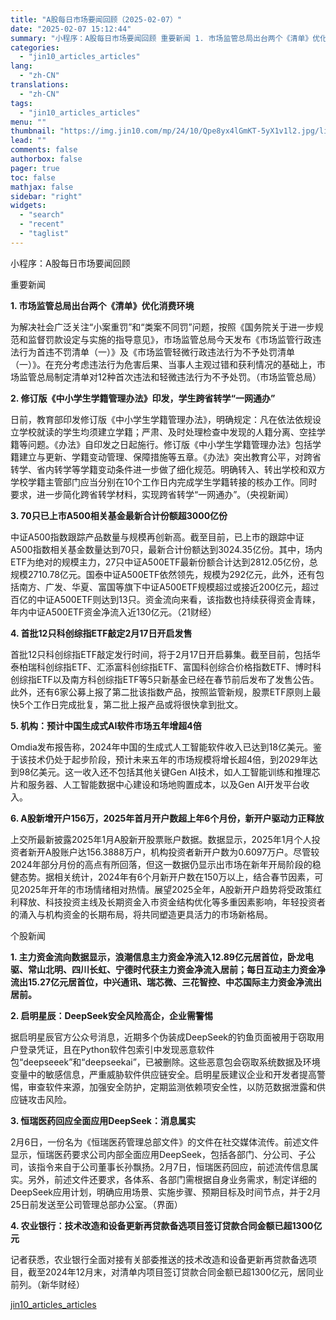 ```yaml
---
title: "A股每日市场要闻回顾（2025-02-07）"
date: "2025-02-07 15:12:44"
summary: "小程序：A股每日市场要闻回顾 重要新闻 1. 市场监管总局出台两个《清单》优化消费环境 为解决社会广..."
categories:
  - "jin10_articles_articles"
lang:
  - "zh-CN"
translations:
  - "zh-CN"
tags:
  - "jin10_articles_articles"
menu: ""
thumbnail: "https://img.jin10.com/mp/24/10/Qpe8yx4lGmKT-5yX1v1l2.jpg/lite"
lead: ""
comments: false
authorbox: false
pager: true
toc: false
mathjax: false
sidebar: "right"
widgets:
  - "search"
  - "recent"
  - "taglist"
---
```


小程序：A股每日市场要闻回顾

重要新闻

**1. 市场监管总局出台两个《清单》优化消费环境**

为解决社会广泛关注“小案重罚”和“类案不同罚”问题，按照《国务院关于进一步规范和监督罚款设定与实施的指导意见》，市场监管总局今天发布《市场监管行政违法行为首违不罚清单（一）》及《市场监管轻微行政违法行为不予处罚清单（一）》。在充分考虑违法行为危害后果、当事人主观过错和获利情况的基础上，市场监管总局制定清单对12种首次违法和轻微违法行为不予处罚。（市场监管总局）

**2. 修订版《中小学生学籍管理办法》印发，学生跨省转学“一网通办”**

日前，教育部印发修订版《中小学生学籍管理办法》，明确规定：凡在依法依规设立学校就读的学生均须建立学籍；严肃、及时处理检查中发现的人籍分离、空挂学籍等问题。《办法》自印发之日起施行。修订版《中小学生学籍管理办法》包括学籍建立与更新、学籍变动管理、保障措施等五章。《办法》突出教育公平，对跨省转学、省内转学等学籍变动条件进一步做了细化规范。明确转入、转出学校和双方学校学籍主管部门应当分别在10个工作日内完成学生学籍转接的核办工作。同时要求，进一步简化跨省转学材料，实现跨省转学“一网通办”。（央视新闻）

**3. 70只已上市A500相关基金最新合计份额超3000亿份**

中证A500指数跟踪产品数量与规模再创新高。截至目前，已上市的跟踪中证A500指数相关基金数量达到70只，最新合计份额达到3024.35亿份。其中，场内ETF为绝对的规模主力，27只中证A500ETF最新份额合计达到2812.05亿份，总规模2710.78亿元。国泰中证A500ETF依然领先，规模为292亿元，此外，还有包括南方、广发、华夏、富国等旗下中证A500ETF规模超过或接近200亿元，超过百亿的中证A500ETF则达到13只。资金流向来看，该指数也持续获得资金青睐，年内中证A500ETF资金净流入近130亿元。（21财经）

**4. 首批12只科创综指ETF敲定2月17日开启发售**

首批12只科创综指ETF敲定发行时间，将于2月17日开启募集。截至目前，包括华泰柏瑞科创综指ETF、汇添富科创综指ETF、富国科创综合价格指数ETF、博时科创综指ETF以及南方科创综指ETF等5只新基金已经在春节前后发布了发售公告。此外，还有6家公募上报了第二批该指数产品，按照监管新规，股票ETF原则上最快5个工作日完成批复，第二批上报产品或将很快拿到批文。

**5. 机构：预计中国生成式AI软件市场五年增超4倍**

Omdia发布报告称，2024年中国的生成式人工智能软件收入已达到18亿美元。鉴于该技术仍处于起步阶段，预计未来五年的市场规模将增长超4倍，到2029年达到98亿美元。这一收入还不包括其他关键Gen AI技术，如人工智能训练和推理芯片和服务器、人工智能数据中心建设和场地购置成本，以及Gen AI开发平台收入。

**6. A股新增开户156万，2025年首月开户数超上年6个月份，新开户驱动力正释放**

上交所最新披露2025年1月A股新开股票账户数据。数据显示，2025年1月个人投资者新开A股账户达156.3888万户，机构投资者新开户数为0.6097万户。尽管较2024年部分月份的高点有所回落，但这一数据仍显示出市场在新年开局阶段的稳健态势。据相关统计，2024年有6个月新开户数在150万以上，结合春节因素，可见2025年开年的市场情绪相对热情。展望2025全年，A股新开户趋势将受政策红利释放、科技投资主线及长期资金入市资金结构优化等多重因素影响，年轻投资者的涌入与机构资金的长期布局，将共同塑造更具活力的市场新格局。

个股新闻

**1. 主力资金流向数据显示，浪潮信息主力资金净流入12.89亿元居首位，卧龙电驱、常山北明、四川长虹、宁德时代获主力资金净流入居前；每日互动主力资金净流出15.27亿元居首位，中兴通讯、瑞芯微、三花智控、中芯国际主力资金净流出居前。**

**2. 启明星辰：DeepSeek安全风险高企，企业需警惕**

据启明星辰官方公众号消息，近期多个伪装成DeepSeek的钓鱼页面被用于窃取用户登录凭证，且在Python软件包索引中发现恶意软件包“deepseeek”和“deepseekai”，已被删除。这些恶意包会窃取系统数据及环境变量中的敏感信息，严重威胁软件供应链安全。启明星辰建议企业和开发者提高警惕，审查软件来源，加强安全防护，定期监测依赖项安全性，以防范数据泄露和供应链攻击风险。

**3. 恒瑞医药回应全面应用DeepSeek：消息属实**

2月6日，一份名为《恒瑞医药管理总部文件》的文件在社交媒体流传。前述文件显示，恒瑞医药要求公司内部全面应用DeepSeek，包括各部门、分公司、子公司，该指令来自于公司董事长孙飘扬。2月7日，恒瑞医药回应，前述流传信息属实。另外，前述文件还要求，各体系、各部门需根据自身业务需求，制定详细的DeepSeek应用计划，明确应用场景、实施步骤、预期目标及时间节点，并于2月25日前发送至公司管理总部办公室。（界面）

**4. 农业银行：技术改造和设备更新再贷款备选项目签订贷款合同金额已超1300亿元**

记者获悉，农业银行全面对接有关部委推送的技术改造和设备更新再贷款备选项目，截至2024年12月末，对清单内项目签订贷款合同金额已超1300亿元，居同业前列。（新华财经）

[jin10_articles_articles](https://xnews.jin10.com/details/162116)
